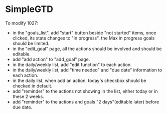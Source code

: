 SimpleGTD
=========
To modify 1027:

* in the "goals_list", add "start" button beside "not started" items, once clicked, its state changes to "in progress". the Max in progress goals should be limited.
* in the "edit_goal" page, all the actions should be involved and should be editable.
* add "add action" to "add_goal" page.
* in the daily/weekly list, add "edit function" to each action.
* in the daily/weekly list, add "time needed" and "due date" information to each action.
* in the daily list, when add an action, today's checkbox should be checked in default.
* add "reminder" to the actions not showing in the list, either today or in these 2 weeks.
* add "reminder" to the actions and goals "2 days"(editable later) before due date.
